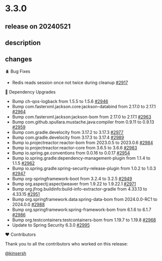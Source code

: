 # 3.3.0

## release on 20240521

## description

## changes

🪲 Bug Fixes

* Redis reads session once not twice during cleanup <a href="https://github.com/spring-projects/spring-session/pull/2917" data-hovercard-type="pull_request" data-hovercard-url="/spring-projects/spring-session/pull/2917/hovercard">#2917</a>

🔨 Dependency Upgrades

* Bump ch-qos-logback from 1.5.5 to 1.5.6 <a href="https://github.com/spring-projects/spring-session/pull/2946" data-hovercard-type="pull_request" data-hovercard-url="/spring-projects/spring-session/pull/2946/hovercard">#2946</a>
* Bump com.fasterxml.jackson.core:jackson-databind from 2.17.0 to 2.17.1 <a href="https://github.com/spring-projects/spring-session/pull/2964" data-hovercard-type="pull_request" data-hovercard-url="/spring-projects/spring-session/pull/2964/hovercard">#2964</a>
* Bump com.fasterxml.jackson:jackson-bom from 2.17.0 to 2.17.1 <a href="https://github.com/spring-projects/spring-session/pull/2963" data-hovercard-type="pull_request" data-hovercard-url="/spring-projects/spring-session/pull/2963/hovercard">#2963</a>
* Bump com.github.spullara.mustache.java:compiler from 0.9.11 to 0.9.13 <a href="https://github.com/spring-projects/spring-session/pull/2959" data-hovercard-type="pull_request" data-hovercard-url="/spring-projects/spring-session/pull/2959/hovercard">#2959</a>
* Bump com.gradle.develocity from 3.17.2 to 3.17.3 <a href="https://github.com/spring-projects/spring-session/pull/2977" data-hovercard-type="pull_request" data-hovercard-url="/spring-projects/spring-session/pull/2977/hovercard">#2977</a>
* Bump com.gradle.develocity from 3.17.3 to 3.17.4 <a href="https://github.com/spring-projects/spring-session/pull/2989" data-hovercard-type="pull_request" data-hovercard-url="/spring-projects/spring-session/pull/2989/hovercard">#2989</a>
* Bump io.projectreactor:reactor-bom from 2023.0.5 to 2023.0.6 <a href="https://github.com/spring-projects/spring-session/pull/2984" data-hovercard-type="pull_request" data-hovercard-url="/spring-projects/spring-session/pull/2984/hovercard">#2984</a>
* Bump io.projectreactor:reactor-core from 3.6.5 to 3.6.6 <a href="https://github.com/spring-projects/spring-session/pull/2983" data-hovercard-type="pull_request" data-hovercard-url="/spring-projects/spring-session/pull/2983/hovercard">#2983</a>
* Bump io.spring.ge.conventions from 0.0.16 to 0.0.17 <a href="https://github.com/spring-projects/spring-session/pull/2954" data-hovercard-type="pull_request" data-hovercard-url="/spring-projects/spring-session/pull/2954/hovercard">#2954</a>
* Bump io.spring.gradle:dependency-management-plugin from 1.1.4 to 1.1.5 <a href="https://github.com/spring-projects/spring-session/pull/2962" data-hovercard-type="pull_request" data-hovercard-url="/spring-projects/spring-session/pull/2962/hovercard">#2962</a>
* Bump io.spring.gradle:spring-security-release-plugin from 1.0.2 to 1.0.3 <a href="https://github.com/spring-projects/spring-session/pull/2947" data-hovercard-type="pull_request" data-hovercard-url="/spring-projects/spring-session/pull/2947/hovercard">#2947</a>
* Bump org-springframework-boot from 3.2.4 to 3.2.5 <a href="https://github.com/spring-projects/spring-session/pull/2949" data-hovercard-type="pull_request" data-hovercard-url="/spring-projects/spring-session/pull/2949/hovercard">#2949</a>
* Bump org.aspectj:aspectjweaver from 1.9.22 to 1.9.22.1 <a href="https://github.com/spring-projects/spring-session/pull/2971" data-hovercard-type="pull_request" data-hovercard-url="/spring-projects/spring-session/pull/2971/hovercard">#2971</a>
* Bump org.jfrog.buildinfo:build-info-extractor-gradle from 4.33.13 to 4.33.15 <a href="https://github.com/spring-projects/spring-session/pull/2951" data-hovercard-type="pull_request" data-hovercard-url="/spring-projects/spring-session/pull/2951/hovercard">#2951</a>
* Bump org.springframework.data:spring-data-bom from 2024.0.0-RC1 to 2024.0.0 <a href="https://github.com/spring-projects/spring-session/pull/2988" data-hovercard-type="pull_request" data-hovercard-url="/spring-projects/spring-session/pull/2988/hovercard">#2988</a>
* Bump org.springframework:spring-framework-bom from 6.1.6 to 6.1.7 <a href="https://github.com/spring-projects/spring-session/pull/2986" data-hovercard-type="pull_request" data-hovercard-url="/spring-projects/spring-session/pull/2986/hovercard">#2986</a>
* Bump org.testcontainers:testcontainers-bom from 1.19.7 to 1.19.8 <a href="https://github.com/spring-projects/spring-session/pull/2968" data-hovercard-type="pull_request" data-hovercard-url="/spring-projects/spring-session/pull/2968/hovercard">#2968</a>
* Update to Spring Security 6.3.0 <a href="https://github.com/spring-projects/spring-session/issues/2995" data-hovercard-type="issue" data-hovercard-url="/spring-projects/spring-session/issues/2995/hovercard">#2995</a>

❤️ Contributors

Thank you to all the contributors who worked on this release:

<a class="user-mention notranslate" data-hovercard-type="user" data-hovercard-url="/users/kinsersh/hovercard" data-octo-click="hovercard-link-click" data-octo-dimensions="link_type:self" href="https://github.com/kinsersh">@kinsersh</a>

